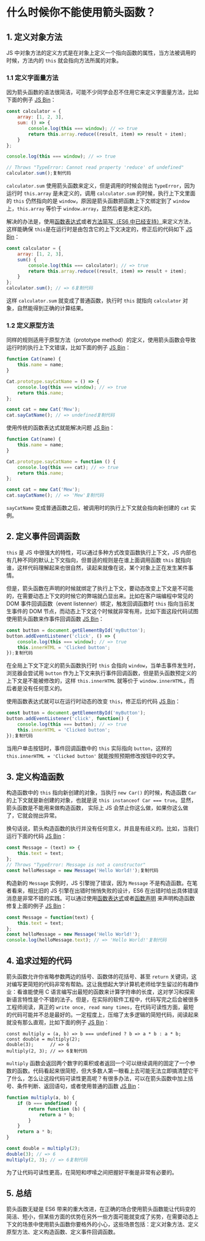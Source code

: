 # 什么时候你不能使用箭头函数？

## 1. 定义对象方法

JS 中对象方法的定义方式是在对象上定义一个指向函数的属性，当方法被调用的时候，方法内的 `this` 就会指向方法所属的对象。

### 1.1 定义字面量方法

因为箭头函数的语法很简洁，可能不少同学会忍不住用它来定义字面量方法，比如下面的例子 [JS Bin](https://link.juejin.im/?target=http%3A%2F%2Fjsbin.com%2Fnisalub%2F1%2Fedit%3Fjs%2Cconsole)：

```js
const calculator = {
    array: [1, 2, 3],
    sum: () => {
        console.log(this === window); // => true
        return this.array.reduce((result, item) => result + item);
    }
};

console.log(this === window); // => true

// Throws "TypeError: Cannot read property 'reduce' of undefined"
calculator.sum();复制代码
```

`calculator.sum` 使用箭头函数来定义，但是调用的时候会抛出 `TypeError`，因为运行时 `this.array` 是未定义的，调用 `calculator.sum` 的时候，执行上下文里面的 `this` 仍然指向的是 `window`，原因是箭头函数把函数上下文绑定到了 `window` 上，`this.array` 等价于 `window.array`，显然后者是未定义的。

解决的办法是，使用[函数表达式](https://link.juejin.im/?target=https%3A%2F%2Fdeveloper.mozilla.org%2Fen%2Fdocs%2Fweb%2FJavaScript%2FReference%2FOperators%2Ffunction)或者[方法简写（ES6 中已经支持）](https://link.juejin.im/?target=https%3A%2F%2Fdeveloper.mozilla.org%2Fen-US%2Fdocs%2FWeb%2FJavaScript%2FReference%2FFunctions%2FMethod_definitions)来定义方法，这样能确保 `this`是在运行时是由包含它的上下文决定的，修正后的代码如下 [JS Bin](https://link.juejin.im/?target=http%3A%2F%2Fjsbin.com%2Fnemorup%2F2%2Fedit%3Fjs%2Cconsole)：

```js
const calculator = {
    array: [1, 2, 3],
    sum() {
        console.log(this === calculator); // => true
        return this.array.reduce((result, item) => result + item);
    }
};
calculator.sum(); // => 6复制代码
```

这样 `calculator.sum` 就变成了普通函数，执行时 `this` 就指向 `calculator` 对象，自然能得到正确的计算结果。

### 1.2 定义原型方法

同样的规则适用于原型方法（prototype method）的定义，使用箭头函数会导致运行时的执行上下文错误，比如下面的例子 [JS Bin](https://link.juejin.im/?target=http%3A%2F%2Fjsbin.com%2Fyumira%2F2%2Fedit%3Fjs%2Cconsole)：

```js
function Cat(name) {
    this.name = name;
}

Cat.prototype.sayCatName = () => {
    console.log(this === window); // => true
    return this.name;
};

const cat = new Cat('Mew');
cat.sayCatName(); // => undefined复制代码
```

使用传统的函数表达式就能解决问题 [JS Bin](https://link.juejin.im/?target=http%3A%2F%2Fjsbin.com%2Fbetara%2F3%2Fedit%3Fjs%2Cconsole)：

```js
function Cat(name) {
    this.name = name;
}

Cat.prototype.sayCatName = function () {
    console.log(this === cat); // => true
    return this.name;
};

const cat = new Cat('Mew');
cat.sayCatName(); // => 'Mew'复制代码
```

`sayCatName` 变成普通函数之后，被调用时的执行上下文就会指向新创建的 `cat` 实例。

## 2. 定义事件回调函数

`this` 是 JS 中很强大的特性，可以通过多种方式改变函数执行上下文，JS 内部也有几种不同的默认上下文指向，但普适的规则是在谁上面调用函数 `this` 就指向谁，这样代码理解起来也很自然，读起来就像在说，某个对象上正在发生某件事情。

但是，箭头函数在声明的时候就绑定了执行上下文，要动态改变上下文是不可能的，在需要动态上下文的时候它的弊端就凸显出来。比如在客户端编程中常见的 DOM 事件回调函数（event listenner）绑定，触发回调函数时 `this` 指向当前发生事件的 DOM 节点，而动态上下文这个时候就非常有用，比如下面这段代码试图使用箭头函数来作事件回调函数 [JS Bin](https://link.juejin.im/?target=http%3A%2F%2Fjsbin.com%2Fsesoda%2F2%2Fedit%3Fhtml%2Cjs%2Cconsole%2Coutput)：

```js
const button = document.getElementById('myButton');
button.addEventListener('click', () => {
    console.log(this === window); // => true
    this.innerHTML = 'Clicked button';
});复制代码
```

在全局上下文下定义的箭头函数执行时 `this` 会指向 `window`，当单击事件发生时，浏览器会尝试用 `button` 作为上下文来执行事件回调函数，但是箭头函数预定义的上下文是不能被修改的，这样 `this.innerHTML` 就等价于 `window.innerHTML`，而后者是没有任何意义的。

使用函数表达式就可以在运行时动态的改变 `this`，修正后的代码 [JS Bin](https://link.juejin.im/?target=http%3A%2F%2Fjsbin.com%2Fhafibi%2F4%2Fedit%3Fhtml%2Cjs%2Cconsole%2Coutput)：

```js
const button = document.getElementById('myButton');
button.addEventListener('click', function() {
    console.log(this === button); // => true
    this.innerHTML = 'Clicked button';
});复制代码
```

当用户单击按钮时，事件回调函数中的 `this` 实际指向 `button`，这样的 `this.innerHTML = 'Clicked button'` 就能按照预期修改按钮中的文字。

## 3. 定义构造函数

构造函数中的 `this` 指向新创建的对象，当执行 `new Car()` 的时候，构造函数 `Car` 的上下文就是新创建的对象，也就是说 `this instanceof Car === true`。显然，箭头函数是不能用来做构造函数， 实际上 JS 会禁止你这么做，如果你这么做了，它就会抛出异常。

换句话说，箭头构造函数的执行并没有任何意义，并且是有歧义的。比如，当我们运行下面的代码 [JS Bin](https://link.juejin.im/?target=http%3A%2F%2Fjsbin.com%2Fdazadiw%2F2%2Fedit%3Fjs%2Cconsole)：

```js
const Message = (text) => {
    this.text = text;
};
// Throws "TypeError: Message is not a constructor"
const helloMessage = new Message('Hello World!');复制代码
```

构造新的 `Message` 实例时，JS 引擎抛了错误，因为 `Message` 不是构造函数。在笔者看来，相比旧的 JS 引擎在出错时悄悄失败的设计，ES6 在出错时给出具体错误消息是非常不错的实践。可以通过使用[函数表达式](https://link.juejin.im/?target=https%3A%2F%2Fdeveloper.mozilla.org%2Fen%2Fdocs%2Fweb%2FJavaScript%2FReference%2FOperators%2Ffunction)或者[函数声明](https://link.juejin.im/?target=https%3A%2F%2Fdeveloper.mozilla.org%2Fen%2Fdocs%2FWeb%2FJavaScript%2FReference%2FStatements%2Ffunction) 来声明构造函数修复上面的例子 [JS Bin](https://link.juejin.im/?target=http%3A%2F%2Fjsbin.com%2Fqogemo%2F2%2Fedit%3Fjs%2Cconsole)：

```js
const Message = function(text) {
    this.text = text;
};
const helloMessage = new Message('Hello World!');
console.log(helloMessage.text); // => 'Hello World!'复制代码
```

## 4. 追求过短的代码

箭头函数允许你省略参数两边的括号、函数体的花括号、甚至 `return` 关键词，这对编写更简短的代码非常有帮助。这让我想起大学计算机老师给学生留过的有趣作业：看谁能使用 C 语言编写出最短的函数来计算字符串的长度，这对学习和探索新语言特性是个不错的法子。但是，在实际的软件工程中，代码写完之后会被很多工程师阅读，真正的 `write once, read many times`，在代码可读性方面，最短的代码可能并不总是最好的。一定程度上，压缩了太多逻辑的简短代码，阅读起来就没有那么直观，比如下面的例子 [JS Bin](https://link.juejin.im/?target=http%3A%2F%2Fjsbin.com%2Fxumavu%2F2%2Fedit%3Fjs%2Cconsole)：

```
const multiply = (a, b) => b === undefined ? b => a * b : a * b;
const double = multiply(2);
double(3);      // => 6
multiply(2, 3); // => 6复制代码
```

`multiply` 函数会返回两个数字的乘积或者返回一个可以继续调用的固定了一个参数的函数。代码看起来很简短，但大多数人第一眼看上去可能无法立即搞清楚它干了什么，怎么让这段代码可读性更高呢？有很多办法，可以在箭头函数中加上括号、条件判断、返回语句，或者使用普通的函数 [JS Bin](https://link.juejin.im/?target=http%3A%2F%2Fjsbin.com%2Fhuhikem%2F2%2Fedit%3Fjs%2Cconsole)：

```js
function multiply(a, b) {
    if (b === undefined) {
        return function (b) {
            return a * b;
        }
    }
    return a * b;
}

const double = multiply(2);
double(3); // => 6
multiply(2, 3); // => 6复制代码
```

为了让代码可读性更高，在简短和啰嗦之间把握好平衡是非常有必要的。

## 5. 总结

箭头函数无疑是 ES6 带来的重大改进，在正确的场合使用箭头函数能让代码变的简洁、短小，但某些方面的优势在另外一些方面可能就变成了劣势，在需要动态上下文的场景中使用箭头函数你要格外的小心，这些场景包括：定义对象方法、定义原型方法、定义构造函数、定义事件回调函数。

